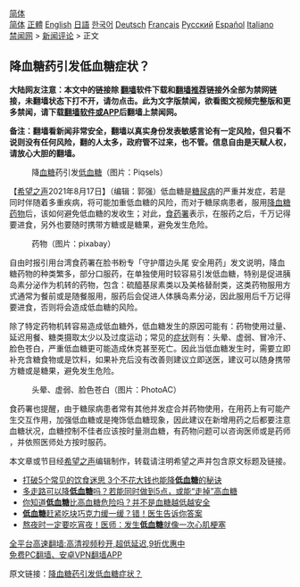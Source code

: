  <!-- 面包屑导航 --> <div class="breadcrumb"><!-- GTranslate: https://gtranslate.io/ -->  <div class="switcher notranslate">  <div class="selected">  <a href="#" onclick="return false;"> 简体</a>  </div>  <div class="option">  <a href="https://www.bannedbook.org" onclick="doGTranslate('zh-CN|zh-CN');jQuery('div.switcher div.selected a').html(jQuery(this).html());return false;" title="简体中文" class="nturl selected"> 简体</a>  <a href="https://www.bannedbook.org/zh-tw/" onclick="doGTranslate('zh-CN|zh-TW');jQuery('div.switcher div.selected a').html(jQuery(this).html());return false;" title="繁體中文" class="nturl"> 正體</a>  <a href="https://www.bannedbook.org/en/" onclick="doGTranslate('zh-CN|en');jQuery('div.switcher div.selected a').html(jQuery(this).html());return false;" title="English" class="nturl"> English</a>  <a href="https://www.bannedbook.org/ja/" onclick="doGTranslate('zh-CN|ja');jQuery('div.switcher div.selected a').html(jQuery(this).html());return false;" title="日本語" class="nturl"> 日語</a>  <a href="https://www.bannedbook.org/ko/" onclick="doGTranslate('zh-CN|ko');jQuery('div.switcher div.selected a').html(jQuery(this).html());return false;" title="한국어" class="nturl"> 한국어</a>  <a href="https://www.bannedbook.org/de/" onclick="doGTranslate('zh-CN|de');jQuery('div.switcher div.selected a').html(jQuery(this).html());return false;" title="Deutsch" class="nturl"> Deutsch</a>  <a href="https://www.bannedbook.org/fr/" onclick="doGTranslate('zh-CN|fr');jQuery('div.switcher div.selected a').html(jQuery(this).html());return false;" title="Français" class="nturl"> Français</a>  <a href="https://www.bannedbook.org/ru/" onclick="doGTranslate('zh-CN|ru');jQuery('div.switcher div.selected a').html(jQuery(this).html());return false;" title="Русский" class="nturl"> Русский</a>  <a href="https://www.bannedbook.org/es/" onclick="doGTranslate('zh-CN|es');jQuery('div.switcher div.selected a').html(jQuery(this).html());return false;" title="Español" class="nturl"> Español</a>  <a href="https://www.bannedbook.org/it/" onclick="doGTranslate('zh-CN|it');jQuery('div.switcher div.selected a').html(jQuery(this).html());return false;" title="Italiano" class="nturl"> Italiano</a>  </div>  </div>      <div class='breadcrumb-sub'><!-- Breadcrumb NavXT 6.3.0 --> <a href="https://www.bannedbook.org/" class="home">禁闻网</a> &gt; <a href="https://www.bannedbook.org/bnews/comments/" class="category">新闻评论</a> &gt; 正文</div></div><h2>降血糖药引发低血糖症状？</h2> <p class="notice"><b>大陆网友注意：本文中的链接除 <a href="https://github.com/bannedbook/fanqiang" >翻墙</a>软件下载和<a href="https://github.com/killgcd/justmysocks/blob/master/README.md">翻墙推荐</a>链接外全部为禁网链接，未翻墙状态下打不开，请勿点击。此为文字版禁闻，欲看图文视频完整版和更多禁闻，请下载<a href="https://github.com/bannedbook/fanqiang">翻墙软件或APP</a>后翻墙上禁闻网。</p><p>备注：翻墙看新闻非常安全，翻墙以真实身份发表敏感言论有一定风险，但只看不说则没有任何风险，翻的人太多，政府管不过来，也不管。信息自由是天赋人权，请放心大胆的翻墙。</b></p>  <div class="entry"> <figure> <p><figcaption>降<a href="https://www.bannedbook.org/bnews/tag/%e8%a1%80%e7%b3%96/" class="st_tag internal_tag" rel="tag" title="标签 血糖 下的日志">血糖</a>药引发<a href="https://www.bannedbook.org/bnews/tag/%E4%BD%8E%E8%A1%80%E7%B3%96/" class="st_tag internal_tag" rel="tag" title="标签 低血糖 下的日志">低血糖</a>（图片：Piqsels）  </figcaption></figure> <p>【<span class='wp_keywordlink_affiliate'><a href="https://www.soundofhope.org" title="希望之声" target="_blank">希望之声</a></span>2021年8月17日】（编辑：郭强）低血糖是<a href="https://www.bannedbook.org/bnews/tag/%e7%b3%96%e5%b0%bf%e7%97%85/" class="st_tag internal_tag" rel="tag" title="标签 糖尿病 下的日志">糖尿病</a>的严重并发症，若是同时伴随着多重疾病，将可能加重低血糖的风险，而对于糖尿病患者，服用<a href="https://www.bannedbook.org/bnews/tag/%E9%99%8D%E8%A1%80%E7%B3%96/" class="st_tag internal_tag" rel="tag" title="标签 降血糖 下的日志">降血糖</a><a href="https://www.bannedbook.org/bnews/tag/%e8%8d%af%e7%89%a9/" class="st_tag internal_tag" rel="tag" title="标签 药物 下的日志">药物</a>后，该如何避免低血糖的发收生；对此，<a href="https://www.bannedbook.org/bnews/tag/%E9%A3%9F%E8%8D%AF%E7%BD%B2/" class="st_tag internal_tag" rel="tag" title="标签 食药署 下的日志">食药署</a>表示，在服药之后，千万记得要进食，另外也要随时携带方糖或是糖果，​避免发生危险。</p> <figure><figcaption>药物（图片：pixabay）</figcaption></figure> <p>自由时报引用台湾食药署在脸书粉专「守护厝边头尾 安全用药」发文说明，降血糖药物的种类繁多​，部分口服药，在单独使用时较容易引发低血糖​，特别是促进胰岛素分泌作为机转的药物，包含：​硫醯基尿素类以及美格替耐类，这类药物服用方式通常为餐前或是随餐服用​，服药后会促进人体胰岛素分泌，​因此服用后千万记得要进食，否则将会造成低血糖的风险。</p>  <p>除了特定药物机转容易造成低血糖外，​低血糖发生的原因可能有​：药物使用过量、延迟用餐、糖类摄取太少​以及过度运动；常见的<a href="https://www.bannedbook.org/bnews/tag/%E7%97%87%E7%8A%B6/" class="st_tag internal_tag" rel="tag" title="标签 症状 下的日志">症状</a>则有：​头晕、虚弱、冒冷汗、脸色苍白，严重低血糖更可能造成休克甚至死亡。因此当低血糖发生时，​需要立即补充含糖食物或是饮料，​如果补充后没有改善则建议立即送医​，建议可以随身携带方糖或是糖果，避免发生危险​。</p> <figure><figcaption>头晕、虚弱、脸色苍白（图片：PhotoAC）</figcaption></figure> <p>食药署也提醒，由于糖尿病患者常有其他并发症合并药物使用​，在用药上有可能产生交互作用​，加强低血糖或是掩饰低血糖现象​，因此建议在新增用药之后都要注意血糖状况，血糖控制不佳者应该按时量测血糖​，有药物问题可以咨询医师或是药师​，并依照医师处方按时服药。</p>  <p>本文章或节目经<a href="https://www.bannedbook.org/bnews/tag/%e5%b8%8c%e6%9c%9b%e4%b9%8b%e5%a3%b0/" class="st_tag internal_tag" rel="tag" title="标签 希望之声 下的日志">希望之声</a>编辑制作，转载请注明希望之声并包含原文标题及链接。 </p> <ul class='op-related-articles' title='相关阅读'> <li><a href='https://www.bannedbook.org/bnews/health/20210630/1577478.html' target='_blank'>打破5个常见的饮食迷思 3个不花大钱也能降<b>低血糖</b>的秘诀</a></li> <li><a href='https://www.bannedbook.org/bnews/health/20210514/1546314.html' target='_blank'>多走路可以降<b>低血糖</b>吗？若能同时做到5点，或能“走掉”高血糖</a></li> <li><a href='https://www.bannedbook.org/bnews/health/20210318/1507509.html' target='_blank'>你知道<b>低血糖</b>比高血糖危险吗？并不是血糖越低越安全</a></li> <li><a href='https://www.bannedbook.org/bnews/health/20210305/1498911.html' target='_blank'><b>低血糖</b>赶紧吃块巧克力缓一缓？错！医生告诉你答案</a></li> <li><a href='https://www.bannedbook.org/bnews/health/20210218/1489307.html' target='_blank'>熬夜时一定要吃宵夜！医师：发生<b>低血糖</b>就像一次心肌梗塞</a></li> </ul> <p class="texttj"> <a href="https://github.com/bannedbook/fanqiang/wiki/V2ray%E6%9C%BA%E5%9C%BA" target="_blank">全平台高速翻墙:高清视频秒开,超低延迟,9折优惠中</a><br/> <a href="https://github.com/bannedbook/fanqiang/wiki/%E7%A6%81%E9%97%BB%E7%BD%91%E5%AE%89%E5%8D%93%E7%BF%BB%E5%A2%99%E6%96%B0%E9%97%BBAPP" target="_blank">免费PC翻墙、安卓VPN翻墙APP</a></p> <p>原文链接：<a class="src_link"  href="https://www.soundofhope.org/post/533660" target="_blank">降血糖药引发低血糖症状？</a></p><a name='sharetosocial'></a>  <div style="margin-bottom:5px;padding-bottom:5px;clear:both"> <div id="archive-pix-1" class="banner-ads"> <!-- AuctionX Display platform tag START --> <div id="26318x728x90x621x_ADSLOT2" clicktrack="%%CLICK_URL_ESC%%"></div> <!-- AuctionX Display platform tag END --> </div> <div id="archive-pix-2" class="banner-ads"> <!-- AuctionX Display platform tag START --> <div id="26315x300x250x621x_ADSLOT2" clicktrack="%%CLICK_URL_ESC%%"></div> <!-- AuctionX Display platform tag END --> </div> </div>  <div id="archive-pix-1" class="banner-ads"> <!-- AuctionX Display platform tag START --> <div id="26318x728x90x621x_ADSLOT3" clicktrack="%%CLICK_URL_ESC%%"></div> <!-- AuctionX Display platform tag END --> </div> </div><!--END ENTRY--> 